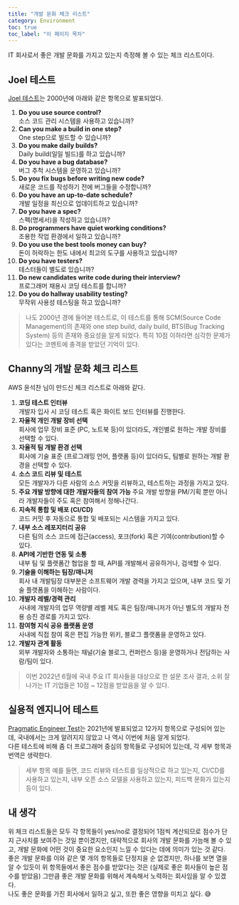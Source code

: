 ```yaml
---
title: "개발 문화 체크 리스트"
category: Environment
toc: true
toc_label: "이 페이지 목차"
---
```


IT 회사로서 좋은 개발 문화를 가지고 있는지 측정해 볼 수 있는 체크 리스트이다.

## Joel 테스트
[Joel 테스트](https://www.joelonsoftware.com/2000/08/09/the-joel-test-12-steps-to-better-code/)는 2000년에 아래와 같은 항목으로 발표되었다.
1. **Do you use source control?**  
   소스 코드 관리 시스템을 사용하고 있습니까?
1. **Can you make a build in one step?**  
   One step으로 빌드할 수 있습니까?
1. **Do you make daily builds?**  
   Daily build(일일 빌드)를 하고 있습니까?
1. **Do you have a bug database?**  
   버그 추척 시스템을 운영하고 있습니까?
1. **Do you fix bugs before writing new code?**  
   새로운 코드를 작성하기 전에 버그들을 수정합니까?
1. **Do you have an up-to-date schedule?**  
   개발 일정을 최신으로 업데이트하고 있습니까?
1. **Do you have a spec?**  
   스펙(명세서)을 작성하고 있습니까?
1. **Do programmers have quiet working conditions?**  
   조용한 작업 환경에서 일하고 있습니까?
1. **Do you use the best tools money can buy?**  
   돈이 허락하는 한도 내에서 최고의 도구를 사용하고 있습니까?
1. **Do you have testers?**  
   테스터들이 별도로 있습니까?
1. **Do new candidates write code during their interview?**  
   프로그래머 채용시 코딩 테스트를 합니까?
1. **Do you do hallway usability testing?**  
   무작위 사용성 테스팅을 하고 있습니까?

> 나도 2000년 경에 들어본 테스트로, 이 테스트를 통해 SCM(Source Code Management)의 존재와 one step build, daily build, BTS(Bug Tracking System) 등의 존재와 중요성을 알게 되었다. 특히 10점 이하라면 심각한 문제가 있다는 코멘트에 충격을 받았던 기억이 있다.

## Channy의 개발 문화 체크 리스트
AWS 윤석찬 님이 만드신 체크 리스트로 아래와 같다.
1. **코딩 테스트 인터뷰**  
   개발자 입사 시 코딩 테스트 혹은 화이트 보드 인터뷰를 진행한다.
1. **자율적 개인 개발 장비 선택**  
   회사에 업무 장비 표준 (PC, 노트북 등)이 있더라도, 개인별로 원하는 개발 장비를 선택할 수 있다.
1. **자율적 팀 개발 환경 선택**  
   회사에 기술 표준 (프로그래밍 언어, 플랫폼 등)이 있더라도, 팀별로 원하는 개발 환경을 선택할 수 있다.
1. **소스 코드 리뷰 및 테스트**  
   모든 개발자가 다른 사람의 소스 커밋을 리뷰하고, 테스트하는 과정을 가지고 있다.
1. **주요 개발 방향에 대한 개발자들의 참여 가능**
   주요 개발 방향을 PM/기획 뿐만 아니라 개발자들이 주도 혹은 참여해서 정해나간다.
1. **지속적 통합 및 배포 (CI/CD)**  
   코드 커밋 후 자동으로 통합 및 배포되는 시스템을 가지고 있다.
1. **내부 소스 레포지터리 공유**  
   다른 팀의 소스 코드에 접근(access), 포크(fork) 혹은 기여(contribution)할 수 있다.
1. **API에 기반한 연동 및 소통**  
   내부 팀 및 플랫폼간 협업을 할 때, API를 개발해서 공유하거나, 검색할 수 있다.
1. **기술을 이해하는 팀장/매니저**  
   회사 내 개발팀장 대부분은 소프트웨어 개발 경력을 가지고 있으며, 내부 코드 및 기술 플랫폼을 이해하는 사람이다.
1. **개발자 레벨/경력 관리**  
   사내에 개발자의 업무 역량별 레벨 제도 혹은 팀장/매니저가 아닌 별도의 개발자 전용 승진 경로를 가지고 있다.
1. **참여형 지식 공유 플랫폼 운영**  
   사내에 직접 참여 혹은 편집 가능한 위키, 블로그 플랫폼을 운영하고 있다.
1. **개발자 관계 활동**  
   외부 개발자와 소통하는 채널(기술 블로그, 컨퍼런스 등)을 운영하거나 전담하는 사람/팀이 있다.

> 이번 2022년 6월에 국내 주요 IT 회사들을 대상으로 한 설문 조사 결과, 소위 잘 나가는 IT 기업들은 10점 ~ 12점을 받았음을 알 수 있다.

## 실용적 엔지니어 테스트
[Pragmatic Engineer Test](https://blog.pragmaticengineer.com/pragmatic-engineer-test/)는 2021년에 발표되었고 12가지 항목으로 구성되어 있는데, 국내에서는 크게 알려지지 않았고 나 역시 이번에 처음 알게 되었다.  
다른 테스트에 비해 좀 더 프로그래머 중심의 항목들로 구성되어 있는데, 각 세부 항목과 번역은 생략한다.

> 세부 항목 예를 들면, 코드 리뷰와 테스트를 일상적으로 하고 있는지, CI/CD를 사용하고 있는지, 내부 오픈 소스 모델을 사용하고 있는지, 피드백 문화가 있는지 등이 있다.

## 내 생각
위 체크 리스트들은 모두 각 항목들이 yes/no로 결정되어 1점씩 계산되므로 점수가 단지 근사치를 보여주는 것일 뿐이겠지만, 대략적으로 회사의 개발 문화를 가늠해 볼 수 있고, 개발 문화에 어떤 것이 중요한 요소인지 느낄 수 있다는 데에 의미가 있는 것 같다.  
좋은 개발 문화를 이와 같은 몇 개의 항목들로 단정지을 순 없겠지만, 하나를 보면 열을 알 수 있듯이 위 항목들에서 좋은 점수를 받았다는 것은 (실제로 좋은 회사들이 높은 점수를 받았음) 그만큼 좋은 개발 문화를 위해서 계속해서 노력하는 회사임을 알 수 있겠다.  
나도 좋은 문화를 가진 회사에서 일하고 싶고, 또한 좋은 영향을 미치고 싶다. 😅
